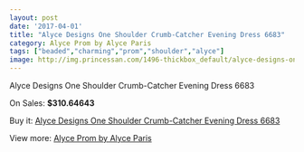 ```yaml
---
layout: post
date: '2017-04-01'
title: "Alyce Designs One Shoulder Crumb-Catcher Evening Dress 6683"
category: Alyce Prom by Alyce Paris
tags: ["beaded","charming","prom","shoulder","alyce"]
image: http://img.princessan.com/1496-thickbox_default/alyce-designs-one-shoulder-crumb-catcher-evening-dress-6683.jpg
---
```

Alyce Designs One Shoulder Crumb-Catcher Evening Dress 6683

On Sales: **$310.64643**
<a href="https://www.princessan.com/en/alyce-prom-by-alyce-paris/707-alyce-designs-one-shoulder-crumb-catcher-evening-dress-6683.html"><amp-img layout="responsive" width="600" height="600" src="//img.princessan.com/1496-thickbox_default/alyce-designs-one-shoulder-crumb-catcher-evening-dress-6683.jpg" alt="Alyce Designs One Shoulder Crumb-Catcher Evening Dress 6683 0" /></a>
<a href="https://www.princessan.com/en/alyce-prom-by-alyce-paris/707-alyce-designs-one-shoulder-crumb-catcher-evening-dress-6683.html"><amp-img layout="responsive" width="600" height="600" src="//img.princessan.com/1498-thickbox_default/alyce-designs-one-shoulder-crumb-catcher-evening-dress-6683.jpg" alt="Alyce Designs One Shoulder Crumb-Catcher Evening Dress 6683 1" /></a>
<a href="https://www.princessan.com/en/alyce-prom-by-alyce-paris/707-alyce-designs-one-shoulder-crumb-catcher-evening-dress-6683.html"><amp-img layout="responsive" width="600" height="600" src="//img.princessan.com/1497-thickbox_default/alyce-designs-one-shoulder-crumb-catcher-evening-dress-6683.jpg" alt="Alyce Designs One Shoulder Crumb-Catcher Evening Dress 6683 2" /></a>

Buy it: [Alyce Designs One Shoulder Crumb-Catcher Evening Dress 6683](https://www.princessan.com/en/alyce-prom-by-alyce-paris/707-alyce-designs-one-shoulder-crumb-catcher-evening-dress-6683.html "Alyce Designs One Shoulder Crumb-Catcher Evening Dress 6683")

View more: [Alyce Prom by Alyce Paris](https://www.princessan.com/en/8-alyce-prom-by-alyce-paris "Alyce Prom by Alyce Paris")